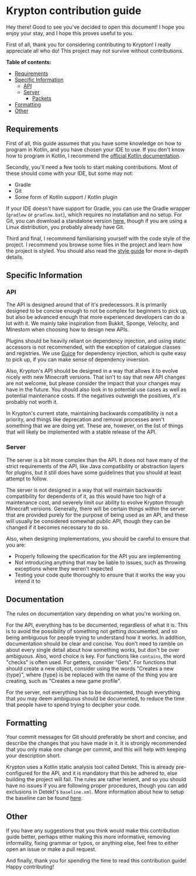 # Krypton contribution guide

Hey there! Good to see you've decided to open this document! I hope you enjoy your stay, and I hope this proves useful to you.

First of all, thank you for considering contributing to Krypton! I really appreciate all who do! This project may not survive without contributions.

**Table of contents:**
* [Requirements](#requirements)
* [Specific Information](#specific-information)
    * [API](#api)
    * [Server](#server)
        * [Packets](#packets)
* [Formatting](#formatting)
* [Other](#other)

## Requirements

First of all, this guide assumes that you have some knowledge on how to program in Kotlin, and you have chosen your IDE to use.
If you don't know how to program in Kotlin, I recommend the [official Kotlin documentation](https://kotlinlang.org/docs/home.html).

Secondly, you'll need a few tools to start making contributions. Most of these should come with your IDE, but some may not:
* Gradle
* Git
* Some form of Kotlin support / Kotlin plugin

If your IDE doesn't have support for Gradle, you can use the Gradle wrapper (`gradlew` or `gradlew.bat`), which requires no installation and no setup.
For Git, you can download a standalone version [here](https://git-scm.com/downloads), though if you are using a Linux distribution, you probably already have Git.

Third and final, I recommend familiarising yourself with the code style of the project.
I recommend you browse some files in the project and learn how the project is styled.
You should also read the [style guide](STYLE_GUIDE.md) for more in-depth details.

## Specific Information
### API

The API is designed around that of it's predecessors. It is primarily designed to be concise enough to not be complex for beginners to pick up, but also be advanced enough that more experienced developers can do a lot with it. We mainly take inspiration from Bukkit, Sponge, Velocity, and Minestom when choosing how to design new APIs.

Plugins should be heavily reliant on dependency injection, and using static accessors is not recommended, with the exception of catalogue classes and registries. We use [Guice](https://github.com/google/guice) for dependency injection, which is quite easy to pick up, if you can make sense of dependency inversion.

Also, Krypton's API should be designed in a way that allows it to evolve nicely with new Minecraft versions.
That isn't to say that new API changes are not welcome, but please consider the impact that your changes may have in the future.
You should also look in to potential use cases as well as potential maintenance costs. If the negatives outweigh the positives, it's probably not worth it.

In Krypton's current state, maintaining backwards compatibility is not a priority, and things like deprecation and removal processes aren't something that we are doing yet.
These are, however, on the list of things that will likely be implemented with a stable release of the API.

### Server

The server is a bit more complex than the API. It does not have many of the strict requirements of the API, like Java compatibility or abstraction layers for plugins, but it still does have some guidelines that you should at least attempt to follow.

The server is not designed in a way that will maintain backwards compatibility for dependents of it, as this would have too high of a maintenance cost, and severely limit our ability to evolve Krypton through Minecraft versions.
Generally, there will be certain things within the server that are provided purely for the purpose of being used as an API, and these will usually be considered somewhat public API, though they can be changed if it becomes necessary to do so.

Also, when designing implementations, you should be careful to ensure that you are:
* Properly following the specification for the API you are implementing
* Not introducing anything that may be liable to issues, such as throwing exceptions where they weren't expected
* Testing your code quite thoroughly to ensure that it works the way you intend it to

## Documentation

The rules on documentation vary depending on what you're working on.

For the API, everything has to be documented, regardless of what it is. This is to avoid the possibility of something not getting documented, and so being ambiguous for people trying to understand how it works.
In addition, documentation should be clear and concise. You don't need to ramble on about every single detail about how something works, but don't be over ambiguous.
Also, word choice is key. For functions like `contains`, the word "checks" is often used. For
getters, consider "Gets". For functions that should create a new object, consider using the words "Creates a new {type}", where {type} is be replaced with the name of the thing you are creating, such as "Creates a new game profile".

For the server, not everything has to be documented, though everything that you may deem ambiguous should be documented, to reduce the time that people have to spend trying to decipher your code.

## Formatting

Your commit messages for Git should preferably be short and concise, and describe the changes that you have made in it.
It is strongly recommended that you only make one change per commit, and this will help with keeping your description
short.

Krypton uses a Kotlin static analysis tool called Detekt. This is already pre-configured for the API, and it is mandatory that this be adhered to, else building the project will fail. The rules are rather lenient, and so you should have no issues if you are following proper procedures, though you can add exclusions in Detekt's `baseline.xml`.
More information about how to setup the baseline can be found [here](https://detekt.github.io/detekt/baseline.html).

## Other

If you have any suggestions that you think would make this contribution guide better, perhaps either making this more informative, removing informality, fixing grammar or typos, or anything else, feel free to either open an issue or make a pull request.

And finally, thank you for spending the time to read this contribution guide! Happy contributing!
